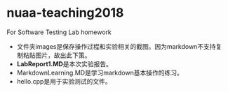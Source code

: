 # nuaa-teaching2018
For Software Testing Lab homework  
* 文件夹images是保存操作过程和实验相关的截图。因为markdown不支持复制粘贴图片，故出此下策。
* **LabReport1.MD**是本次实验报告。
* MarkdownLearning.MD是学习markdown基本操作的练习。
* hello.cpp是用于实验测试的文件。
